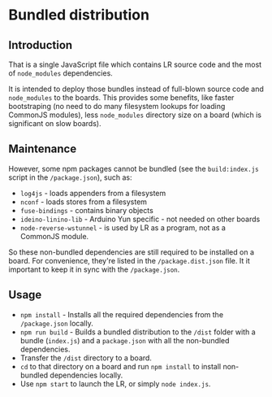 # Bundled distribution

## Introduction

That is a single JavaScript file which contains LR source code and the most of `node_modules` 
dependencies.

It is intended to deploy those bundles instead of full-blown source code and `node_modules` to 
the boards. This provides some benefits, like faster bootstraping (no need to do many filesystem 
lookups for loading CommonJS modules), less `node_modules` directory size on a board (which is 
significant on slow boards).

## Maintenance

However, some npm packages cannot be bundled (see the `build:index.js` script in the 
`/package.json`), such as:

- `log4js` - loads appenders from a filesystem
- `nconf` - loads stores from a filesystem 
- `fuse-bindings` - contains binary objects
- `ideino-linino-lib` - Arduino Yun specific - not needed on other boards
- `node-reverse-wstunnel` - is used by LR as a program, not as a CommonJS module.

So these non-bundled dependencies are still required to be installed on a board. For convenience,
they're listed in the `/package.dist.json` file. It it important to keep it in sync with the 
`/package.json`.

## Usage

- `npm install` - Installs all the required dependencies from the `/package.json` locally.
- `npm run build` - Builds a bundled distribution to the `/dist` folder with a bundle (`index.js`) 
and a `package.json` with all the non-bundled dependencies.
- Transfer the `/dist` directory to a board.
- `cd` to that directory on a board and run `npm install` to install non-bundled dependencies 
locally.
- Use `npm start` to launch the LR, or simply `node index.js`.
